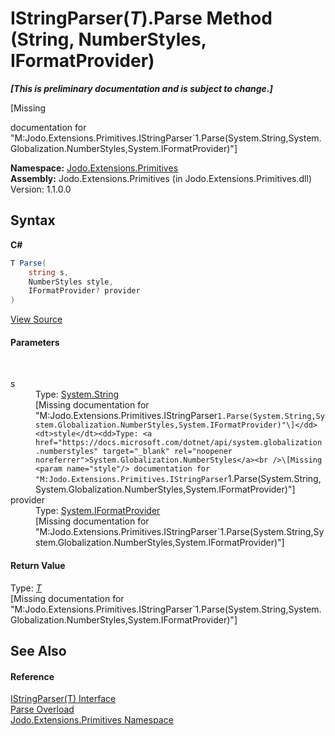 # IStringParser(*T*).Parse Method (String, NumberStyles, IFormatProvider)
 _**\[This is preliminary documentation and is subject to change.\]**_

\[Missing <summary> documentation for "M:Jodo.Extensions.Primitives.IStringParser`1.Parse(System.String,System.Globalization.NumberStyles,System.IFormatProvider)"\]

**Namespace:**&nbsp;<a href="N_Jodo_Extensions_Primitives">Jodo.Extensions.Primitives</a><br />**Assembly:**&nbsp;Jodo.Extensions.Primitives (in Jodo.Extensions.Primitives.dll) Version: 1.1.0.0

## Syntax

**C#**<br />
``` C#
T Parse(
	string s,
	NumberStyles style,
	IFormatProvider? provider
)
```

<a href="https://github.com/JosephJShort/Jodo.Extensions/blob/main/src/Jodo.Extensions.Primitives/IStringParser.cs" rel="noopener noreferrer" title="View the source code">View Source</a><br />

#### Parameters
&nbsp;<dl><dt>s</dt><dd>Type: <a href="https://docs.microsoft.com/dotnet/api/system.string" target="_blank" rel="noopener noreferrer">System.String</a><br />\[Missing <param name="s"/> documentation for "M:Jodo.Extensions.Primitives.IStringParser`1.Parse(System.String,System.Globalization.NumberStyles,System.IFormatProvider)"\]</dd><dt>style</dt><dd>Type: <a href="https://docs.microsoft.com/dotnet/api/system.globalization.numberstyles" target="_blank" rel="noopener noreferrer">System.Globalization.NumberStyles</a><br />\[Missing <param name="style"/> documentation for "M:Jodo.Extensions.Primitives.IStringParser`1.Parse(System.String,System.Globalization.NumberStyles,System.IFormatProvider)"\]</dd><dt>provider</dt><dd>Type: <a href="https://docs.microsoft.com/dotnet/api/system.iformatprovider" target="_blank" rel="noopener noreferrer">System.IFormatProvider</a><br />\[Missing <param name="provider"/> documentation for "M:Jodo.Extensions.Primitives.IStringParser`1.Parse(System.String,System.Globalization.NumberStyles,System.IFormatProvider)"\]</dd></dl>

#### Return Value
Type: <a href="T_Jodo_Extensions_Primitives_IStringParser_1">*T*</a><br />\[Missing <returns> documentation for "M:Jodo.Extensions.Primitives.IStringParser`1.Parse(System.String,System.Globalization.NumberStyles,System.IFormatProvider)"\]

## See Also


#### Reference
<a href="T_Jodo_Extensions_Primitives_IStringParser_1">IStringParser(T) Interface</a><br /><a href="Overload_Jodo_Extensions_Primitives_IStringParser_1_Parse">Parse Overload</a><br /><a href="N_Jodo_Extensions_Primitives">Jodo.Extensions.Primitives Namespace</a><br />